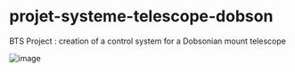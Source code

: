 # projet-systeme-telescope-dobson
BTS Project : creation of a control system for a Dobsonian mount telescope

![image](https://github.com/teddyfresnes/projet-systeme-telescope-dobson/assets/80900011/8b1ae384-a56b-40c9-8526-be8c51cd9d68)
